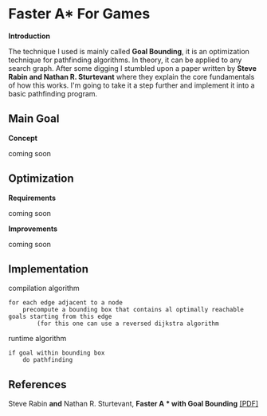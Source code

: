 # Faster A* For Games
**Introduction**

The technique I used is mainly called **Goal Bounding**, it is an optimization technique for pathfinding algorithms. In theory, it can be applied to any search graph. After some digging I stumbled upon a paper written by **Steve Rabin and Nathan R. Sturtevant** where they explain the core fundamentals of how this works.
I'm going to take it a step further and implement it into a basic pathfinding program.

## Main Goal
**Concept**

coming soon

## Optimization
**Requirements**

coming soon

**Improvements**

coming soon

## Implementation
compilation algorithm
```
for each edge adjacent to a node
	precompute a bounding box that contains al optimally reachable goals starting from this edge
		(for this one can use a reversed dijkstra algorithm
```
runtime algorithm
```
if goal within bounding box
	do pathfinding
```
## References
Steve Rabin **and** Nathan R. Sturtevant, **Faster A * with Goal Bounding** [[PDF]
](http://www.gameaipro.com/GameAIPro3/GameAIPro3_Chapter22_Faster_A_Star_with_Goal_Bounding.pdf)

